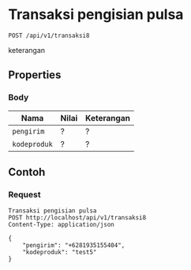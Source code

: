 # Transaksi pengisian pulsa
```http
POST /api/v1/transaksi8
```
keterangan
## Properties
### Body
Nama  | Nilai | Keterangan
--- | --- | ---
<code>pengirim</code> | ? | ?
<code>kodeproduk</code> | ? | ?

## Contoh

### Request
```http
Transaksi pengisian pulsa
POST http://localhost/api/v1/transaksi8
Content-Type: application/json

{
    "pengirim": "+6281935155404",
    "kodeproduk": "test5"
}
```
